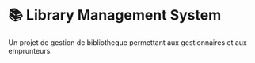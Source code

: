 # 📚 Library Management System

Un projet de gestion de bibliotheque permettant aux gestionnaires et aux emprunteurs.
